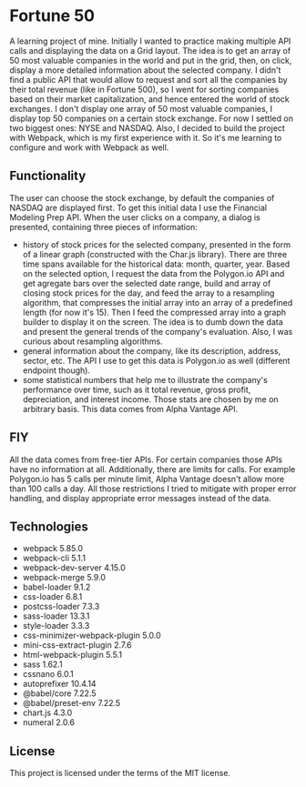# Fortune 50
A learning project of mine. Initially I wanted to practice making multiple API calls and displaying the data on a Grid layout. The idea is to get an array of 50 most valuable companies in the world and put in the grid, then, on click, display a more detailed information about the selected company. I didn't find a public API that would allow to request and sort all the companies by their total revenue (like in Fortune 500), so I went for sorting companies based on their market capitalization, and hence entered the world of stock exchanges. I don't display one array of 50 most valuable companies, I display top 50 companies on a certain stock exchange. For now I settled on two biggest ones: NYSE and NASDAQ.
Also, I decided to build the project with Webpack, which is my first experience with it. So it's me learning to configure and work with Webpack as well.

## Functionality
The user can choose the stock exchange, by default the companies of NASDAQ are displayed first. To get this initial data I use the Financial Modeling Prep API.
When the user clicks on a company, a dialog is presented, containing three pieces of information:
- history of stock prices for the selected company, presented in the form of a linear graph (constructed with the Char.js library). There are three time spans available for the historical data: month, quarter, year. Based on the selected option, I request the data from the Polygon.io API and get agregate bars over the selected date range, build and array of closing stock prices for the day, and feed the array to a resampling algorithm, that compresses the initial array into an array of a predefined length (for now it's 15). Then I feed the compressed array into a graph builder to display it on the screen. The idea is to dumb down the data and present the general trends of the company's evaluation. Also, I was curious about resampling algorithms.
- general information about the company, like its description, address, sector, etc. The API I use to get this data is Polygon.io as well (different endpoint though).
- some statistical numbers that help me to illustrate the company's performance over time, such as it total revenue, gross profit, depreciation, and interest income. Those stats are chosen by me on arbitrary basis. This data comes from Alpha Vantage API.

## FIY
All the data comes from free-tier APIs. For certain companies those APIs have no information at all. Additionally, there are limits for calls. For example Polygon.io has 5 calls per minute limit, Alpha Vantage doesn't allow more than 100 calls a day. All those restrictions I tried to mitigate with proper error handling, and display appropriate error messages instead of the data.

## Technologies
- webpack 5.85.0
- webpack-cli 5.1.1
- webpack-dev-server 4.15.0
- webpack-merge 5.9.0
- babel-loader 9.1.2
- css-loader 6.8.1
- postcss-loader 7.3.3
- sass-loader 13.3.1
- style-loader 3.3.3
- css-minimizer-webpack-plugin 5.0.0
- mini-css-extract-plugin 2.7.6
- html-webpack-plugin 5.5.1
- sass 1.62.1
- cssnano 6.0.1
- autoprefixer 10.4.14
- @babel/core 7.22.5
- @babel/preset-env 7.22.5
- chart.js 4.3.0
- numeral 2.0.6


## License
This project is licensed under the terms of the MIT license.